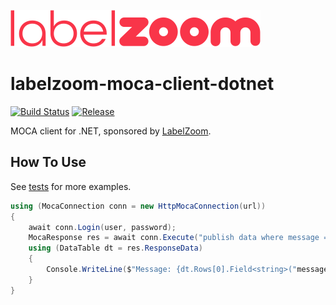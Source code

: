 ![LabelZoom Logo](docs/LabelZoom_Logo_f_400px.png)

# labelzoom-moca-client-dotnet

[![Build Status](https://github.com/labelzoom/labelzoom-moca-client-dotnet/actions/workflows/dotnet-build.yml/badge.svg?branch=main)](https://github.com/labelzoom/labelzoom-moca-client-dotnet/actions?query=branch%3Amain)
[![Release](https://img.shields.io/github/release/labelzoom/labelzoom-moca-client-dotnet.svg?style=flat-square)](https://github.com/labelzoom/labelzoom-moca-client-dotnet/releases)

MOCA client for .NET, sponsored by [LabelZoom](https://www.labelzoom.net).

## How To Use
See [tests](src/LabelZoom.MocaClient.Tests) for more examples.

```csharp
using (MocaConnection conn = new HttpMocaConnection(url))
{
    await conn.Login(user, password);
    MocaResponse res = await conn.Execute("publish data where message = 'Hello World!'");
    using (DataTable dt = res.ResponseData)
    {
        Console.WriteLine($"Message: {dt.Rows[0].Field<string>("message")}")
    }
}
```
